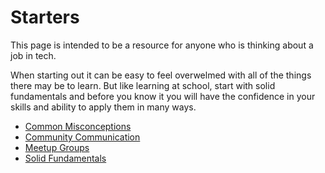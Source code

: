 # Starters

This page is intended to be a resource for anyone who is thinking about a job in tech.

When starting out it can be easy to feel overwelmed with all of the things there may be to learn. But like learning at school, start with solid fundamentals and before you know it you will have the confidence in your skills and ability to apply them in many ways.

* [Common Misconceptions](misconceptions)
* [Community Communication](Communication)
* [Meetup Groups](meetups)
* [Solid Fundamentals](fundamentals)
